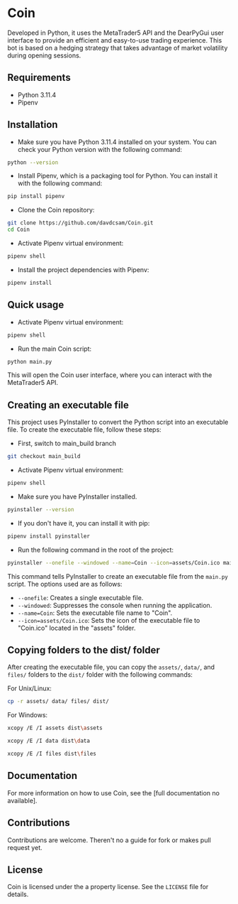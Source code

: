# Coin

Developed in Python, it uses the MetaTrader5 API and the DearPyGui user interface to provide an efficient and easy-to-use trading experience. This bot is based on a hedging strategy that takes advantage of market volatility during opening sessions.

Requirements
----------

- Python 3.11.4
- Pipenv

Installation
-----------

+ Make sure you have Python 3.11.4 installed on your system. You can check your Python version with the following command:

``` Bash
python --version
```

+ Install Pipenv, which is a packaging tool for Python. You can install it with the following command:

``` Bash
pip install pipenv
```

+ Clone the Coin repository:

``` Bash
git clone https://github.com/davdcsam/Coin.git
cd Coin
```

+ Activate Pipenv virtual environment:

``` Bash
pipenv shell
```

+ Install the project dependencies with Pipenv:

``` Bash
pipenv install
```

Quick usage
----------

+ Activate Pipenv virtual environment:

``` Bash
pipenv shell
```

+ Run the main Coin script:

``` Bash
python main.py
```

This will open the Coin user interface, where you can interact with the MetaTrader5 API.


Creating an executable file
--------------------------

This project uses PyInstaller to convert the Python script into an executable file. To create the executable file, follow these steps:

+ First, switch to main_build branch

``` Bash
git checkout main_build
```

+ Activate Pipenv virtual environment:

``` Bash
pipenv shell
```

+ Make sure you have PyInstaller installed. 

``` Bash
pyinstaller --version
```

+ If you don't have it, you can install it with pip:

``` Bash
pipenv install pyinstaller
```

+ Run the following command in the root of the project:

``` Bash
pyinstaller --onefile --windowed --name=Coin --icon=assets/Coin.ico main.py
```

This command tells PyInstaller to create an executable file from the `main.py` script. The options used are as follows:

- `--onefile`: Creates a single executable file.
- `--windowed`: Suppresses the console when running the application.
- `--name=Coin`: Sets the executable file name to "Coin".
- `--icon=assets/Coin.ico`: Sets the icon of the executable file to "Coin.ico" located in the "assets" folder.

Copying folders to the dist/ folder
------------------------------------

After creating the executable file, you can copy the `assets/`, `data/`, and `files/` folders to the `dist/` folder with the following commands:

For Unix/Linux:

``` Bash
cp -r assets/ data/ files/ dist/
```

For Windows:

``` Bash
xcopy /E /I assets dist\assets
```

``` Bash
xcopy /E /I data dist\data
```

``` Bash
xcopy /E /I files dist\files
```

Documentation
-------------

For more information on how to use Coin, see the [full documentation no available].

Contributions
--------------

Contributions are welcome. Theren't no a guide for fork or makes pull request yet.

License
--------

Coin is licensed under the a property license. See the `LICENSE` file for details.
